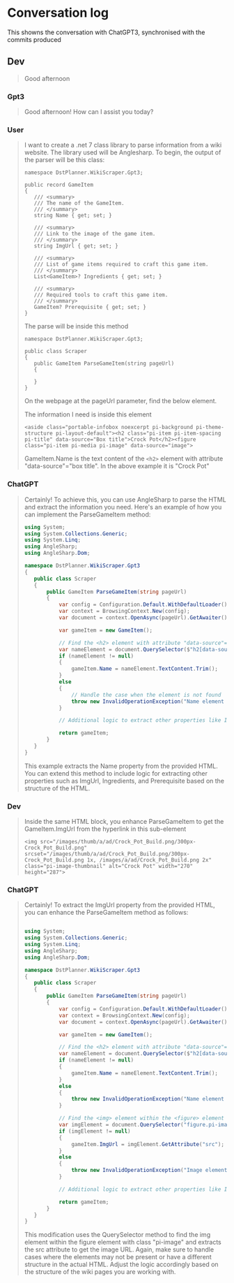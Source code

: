 ﻿# Conversation log
This showns the conversation with ChatGPT3, synchronised with the commits produced

## Dev
> Good afternoon

### Gpt3
> Good afternoon! How can I assist you today?

### User
>I want to create a .net 7 class library to parse information from a wiki website. The library used will be Anglesharp.
>To begin, the output of the parser will be this class:
>```
>namespace DstPlanner.WikiScraper.Gpt3;
>
>public record GameItem
>{
>    /// <summary>
>    /// The name of the GameItem.
>    /// </summary>
>    string Name { get; set; }
>
>    /// <summary>
>    /// Link to the image of the game item.
>    /// </summary>
>    string ImgUrl { get; set; }
>
>    /// <summary>
>    /// List of game items required to craft this game item.
>    /// </summary>
>    List<GameItem>? Ingredients { get; set; }
>
>    /// <summary>
>    /// Required tools to craft this game item.
>    /// </summary>
>    GameItem? Prerequisite { get; set; }
>}
>```
>The parse will be inside this method
>```
>namespace DstPlanner.WikiScraper.Gpt3;
>
>public class Scraper
>{
>    public GameItem ParseGameItem(string pageUrl)
>    {
>
>    }
>}
>```
>On the webpage at the pageUrl parameter, find the below element.
>
>
>The information I need is inside this element
>```
><aside class="portable-infobox noexcerpt pi-background pi-theme-structure pi-layout-default"><h2 class="pi-item pi-item-spacing pi-title" data-source="Box title">Crock Pot</h2><figure class="pi-item pi-media pi-image" data-source="image">
>```
>
>GameItem.Name is the text content of the `<h2>` element with attribute "data-source"="box title". In the above example it is "Crock Pot"

### ChatGPT


>Certainly! To achieve this, you can use AngleSharp to parse the HTML and extract the information you need. Here's an example of how you can implement the ParseGameItem method:
>
> ```csharp  
>using System;
>using System.Collections.Generic;
>using System.Linq;
>using AngleSharp;
>using AngleSharp.Dom;
>
>namespace DstPlanner.WikiScraper.Gpt3
>{
>    public class Scraper
>    {
>        public GameItem ParseGameItem(string pageUrl)
>        {
>            var config = Configuration.Default.WithDefaultLoader();
>            var context = BrowsingContext.New(config);
>            var document = context.OpenAsync(pageUrl).GetAwaiter().GetResult();
>
>            var gameItem = new GameItem();
>
>            // Find the <h2> element with attribute "data-source"="box title"
>            var nameElement = document.QuerySelector($"h2[data-source='Box title']");
>            if (nameElement != null)
>            {
>                gameItem.Name = nameElement.TextContent.Trim();
>            }
>            else
>            {
>                // Handle the case when the element is not found
>                throw new InvalidOperationException("Name element not found on the page.");
>            }
>
>            // Additional logic to extract other properties like ImgUrl, Ingredients, and Prerequisite
>
>            return gameItem;
>        }
>    }
>}
>```
>This example extracts the Name property from the provided HTML. You can extend this method to include logic for extracting other properties such as ImgUrl, Ingredients, and Prerequisite based on the structure of the HTML.
>

### Dev
>Inside the same HTML block, you enhance ParseGameItem to get the GameItem.ImgUrl from the hyperlink in this sub-element
>```
><img src="/images/thumb/a/ad/Crock_Pot_Build.png/300px-Crock_Pot_Build.png" srcset="/images/thumb/a/ad/Crock_Pot_Build.png/300px-Crock_Pot_Build.png 1x, /images/a/ad/Crock_Pot_Build.png 2x" class="pi-image-thumbnail" alt="Crock Pot" width="270" height="287">
>```

### ChatGPT

>Certainly! To extract the ImgUrl property from the provided HTML, you can enhance the ParseGameItem method as follows:
>
>```csharp
>
>using System;
>using System.Collections.Generic;
>using System.Linq;
>using AngleSharp;
>using AngleSharp.Dom;
>
>namespace DstPlanner.WikiScraper.Gpt3
>{
>    public class Scraper
>    {
>        public GameItem ParseGameItem(string pageUrl)
>        {
>            var config = Configuration.Default.WithDefaultLoader();
>            var context = BrowsingContext.New(config);
>            var document = context.OpenAsync(pageUrl).GetAwaiter().GetResult();
>
>            var gameItem = new GameItem();
>
>            // Find the <h2> element with attribute "data-source"="box title"
>            var nameElement = document.QuerySelector($"h2[data-source='Box title']");
>            if (nameElement != null)
>            {
>                gameItem.Name = nameElement.TextContent.Trim();
>            }
>            else
>            {
>                throw new InvalidOperationException("Name element not found on the page.");
>            }
>
>            // Find the <img> element within the <figure> element with class "pi-image"
>            var imgElement = document.QuerySelector("figure.pi-image img");
>            if (imgElement != null)
>            {
>                gameItem.ImgUrl = imgElement.GetAttribute("src");
>            }
>            else
>            {
>                throw new InvalidOperationException("Image element not found on the page.");
>            }
>
>            // Additional logic to extract other properties like Ingredients and Prerequisite
>
>            return gameItem;
>        }
>    }
>}
>```
>
>This modification uses the QuerySelector method to find the img element within the figure element with class "pi-image" and extracts the src attribute to get the image URL. Again, make sure to handle cases where the elements may not be present or have a different structure in the actual HTML. Adjust the logic accordingly based on the structure of the wiki pages you are working with.